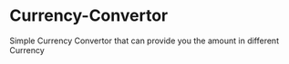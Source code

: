 # Currency-Convertor
Simple Currency Convertor that can provide you the amount in different Currency
